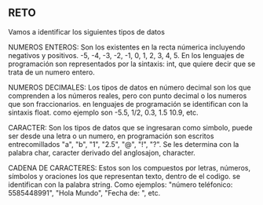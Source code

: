 ## RETO 
Vamos a identificar los siguientes tipos de datos

NUMEROS ENTEROS: Son los existentes en la recta númerica incluyendo negativos y positivos. -5, -4, -3, -2, -1, 0, 1, 2, 3, 4, 5. En los lenguajes de programación son representados por la sintaxis: int, que quiere decir que se trata de un numero entero.

NUMEROS DECIMALES: Los tipos de datos en número decimal son los que comprenden a los números reales, pero con punto decimal o los numeros que son fraccionarios. en lenguajes de programación se identifican con la sintaxis float. como ejemplo son -5.5, 1/2, 0.3, 1.5 10.9, etc.

CARACTER: Son los tipos de datos que se ingresaran como simbolo, puede ser desde una letra o un numero, en programación son escritos entrecomillados "a", "b", "1", "2.5", "@", "!", "?". Se les determina con la palabra char, caracter derivado del anglosajon, character.

CADENA DE CARACTERES: Estos son los compuestos por letras, números, símbolos y oraciones los que representan texto, dentro de el codigo. se identifican con la palabra string. Como ejemplos:  "número teléfonico: 5585448991", "Hola Mundo", "Fecha de: ", etc. 
